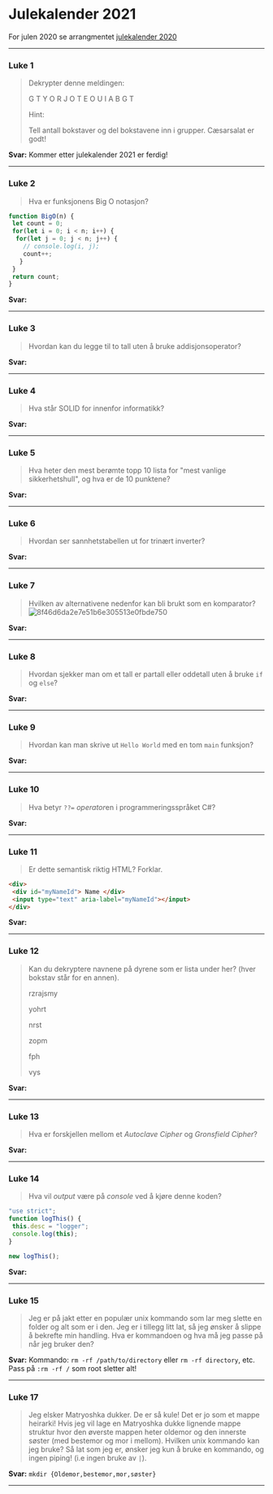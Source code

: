 # Julekalender 2021

For julen 2020 se arrangmentet [julekalender 2020](https://github.com/kodesonen/arrangementer/tree/main/julekalender-2020)

 - - - -

### Luke 1 ###

> Dekrypter denne meldingen:
> 
> G T Y O R J O T E O U I A B G T
> 
> Hint:
>
> Tell antall bokstaver og del bokstavene inn i grupper. Cæsarsalat er godt!

**Svar:**
Kommer etter julekalender 2021 er ferdig!

 - - - -
 
### Luke 2 ###

> Hva er funksjonens Big O notasjon?
```javascript
function BigO(n) {
 let count = 0;
 for(let i = 0; i < n; i++) {
  for(let j = 0; j < n; j++) {
    // console.log(i, j);
    count++;
   }
 }
 return count;
}
```

**Svar:**

 - - - -
 
### Luke 3 ###

> Hvordan kan du legge til to tall uten å bruke addisjonsoperator?

**Svar:**

 - - - -
 
### Luke 4 ###

> Hva står SOLID for innenfor informatikk?

**Svar:**

 - - - -
 
### Luke 5 ###

> Hva heter den mest berømte topp 10 lista for "mest vanlige sikkerhetshull", og hva er de 10 punktene?

**Svar:**

 - - - -
 
### Luke 6 ###

> Hvordan ser sannhetstabellen ut for trinært inverter?

**Svar:**


 - - - -
 
### Luke 7 ###

> Hvilken av alternativene nedenfor kan bli brukt som en komparator?
> ![8f46d6da2e7e51b6e305513e0fbde750](https://user-images.githubusercontent.com/15195014/145109265-9bc66313-bb79-40ec-aaf4-6875726d163f.png)

**Svar:**

 - - - - 
 
### Luke 8 ###

> Hvordan sjekker man om et tall er partall eller oddetall uten å bruke `if` og `else`?

**Svar:**

 - - - -
  
### Luke 9 ###

> Hvordan kan man skrive ut `Hello World` med en tom `main` funksjon?

**Svar:**

 - - - -
   
### Luke 10 ###

> Hva betyr `??=` *operator*en i programmeringsspråket C#?

**Svar:**

 - - - -
    
### Luke 11 ###

> Er dette semantisk riktig HTML? Forklar.
```HTML
<div>
 <div id="myNameId"> Name </div>
 <input type="text" aria-label="myNameId"></input>
</div>
```

**Svar:**

 - - - -
     
### Luke 12 ###

> Kan du dekryptere navnene på dyrene som er lista under her? (hver bokstav står for en annen).
> 
> rzrajsmy
> 
> yohrt
> 
> nrst
> 
> zopm
> 
> fph
> 
> vys
> 

**Svar:**

 - - - -
  
### Luke 13 ###
> Hva er forskjellen mellom et *Autoclave Cipher* og *Gronsfield Cipher*?

**Svar:**

- - - -
  
### Luke 14 ###
> Hva vil *output* være på *console* ved å kjøre denne koden?
```javascript
"use strict";
function logThis() {
 this.desc = "logger";
 console.log(this);
}

new logThis();
```

**Svar:**

- - - -
 
### Luke 15 ###
> Jeg er på jakt etter en populær unix kommando som lar meg slette en folder og alt som er i den. Jeg er i tillegg litt lat, så jeg ønsker å slippe å bekrefte min handling. Hva er kommandoen og hva må jeg passe på når jeg bruker den? 


**Svar:** Kommando: `rm -rf /path/to/directory` eller `rm -rf directory`, etc. Pass på `:rm -rf /` som root sletter alt!

- - - -

### Luke 17 ###
> Jeg elsker Matryoshka dukker. De er så kule! Det er jo som et mappe heirarki! Hvis jeg vil lage en Matryoshka dukke lignende mappe struktur hvor den øverste mappen heter oldemor og den innerste søster (med bestemor og mor i mellom). Hvilken unix kommando kan jeg bruke? Så lat som jeg er, ønsker jeg kun å bruke en kommando, og ingen piping! (i.e ingen bruke av `|`). 

**Svar:** 
`mkdir {Oldemor,bestemor,mor,søster}`
- - - -
